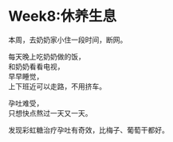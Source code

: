 # Week8:休养生息

本周，去奶奶家小住一段时间，断网。

每天晚上吃奶奶做的饭，  
和奶奶看看电视，  
早早睡觉，  
上下班近可以走路，不用挤车。

孕吐难受，  
只想快点熬过一天又一天。

发现彩虹糖治疗孕吐有奇效，比梅子、葡萄干都好。
